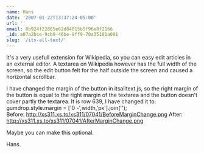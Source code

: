 ```yaml
---
name: Hans
date: '2007-01-22T13:37:24-05:00'
url: ''
email: 8b924f22865e62d84015b5f96e8f2166
_id: a07a2bce-9cb9-46be-9ff9-70a35101a091
slug: '/its-all-text/'
---
```


It's a very usefull extension for Wikipedia, so you can easy edit articles in
an external editor. A textarea on Wikipedia however has the full width of the
screen, so the edit button felt for the half outside the screen and caused a
horizontal scrollbar.

I have changed the margin of the button in itsalltext.js, so the right margin
of the button is equal to the right margin of the textarea and the button
doesn't cover partly the textarea. It is row 639, I have changed it to:
gumdrop.style.margin = ['0 -',width,'px'].join('');   
Before: http://xs311.xs.to/xs311/07041/BeforeMarginChange.png After:
http://xs311.xs.to/xs311/07041/AfterMarginChange.png

Maybe you can make this optional.

Hans.
